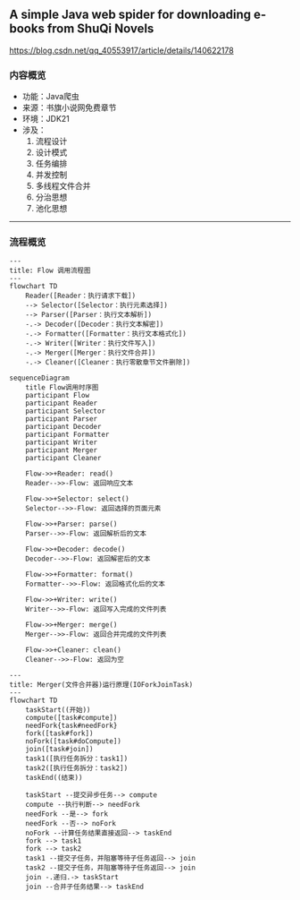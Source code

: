 ## A simple Java web spider for downloading e-books from ShuQi Novels

https://blog.csdn.net/qq_40553917/article/details/140622178

### 内容概览

- 功能：Java爬虫
- 来源：书旗小说网免费章节
- 环境：JDK21
- 涉及：
	1. 流程设计
	2. 设计模式
	3. 任务编排
	4. 并发控制
	5. 多线程文件合并
	6. 分治思想
	7. 池化思想

---



### 流程概览

```mermaid
---
title: Flow 调用流程图
---
flowchart TD
    Reader([Reader：执行请求下载])
    --> Selector([Selector：执行元素选择])
    --> Parser([Parser：执行文本解析])
    -.-> Decoder([Decoder：执行文本解密])
    -.-> Formatter([Formatter：执行文本格式化])
    -.-> Writer([Writer：执行文件写入])
    -.-> Merger([Merger：执行文件合并])
    -.-> Cleaner([Cleaner：执行零散章节文件删除])
```

```mermaid
sequenceDiagram
	title Flow调用时序图
    participant Flow
    participant Reader
    participant Selector
    participant Parser
	participant Decoder
	participant Formatter
	participant Writer
	participant Merger
	participant Cleaner

    Flow->>+Reader: read()
    Reader-->>-Flow: 返回响应文本
    
    Flow->>+Selector: select()
    Selector-->>-Flow: 返回选择的页面元素
    
    Flow->>+Parser: parse()
    Parser-->>-Flow: 返回解析后的文本
    
    Flow->>+Decoder: decode()
    Decoder-->>-Flow: 返回解密后的文本
    
    Flow->>+Formatter: format()
    Formatter-->>-Flow: 返回格式化后的文本
    
    Flow->>+Writer: write()
    Writer-->>-Flow: 返回写入完成的文件列表
    
    Flow->>+Merger: merge()
    Merger-->>-Flow: 返回合并完成的文件列表
    
    Flow->>+Cleaner: clean()
    Cleaner-->>-Flow: 返回为空
```

```mermaid
---
title: Merger(文件合并器)运行原理(IOForkJoinTask)
---
flowchart TD
	taskStart((开始))
    compute([task#compute])
    needFork{task#needFork}
    fork([task#fork])
    noFork([task#doCompute])
    join([task#join])
    task1([执行任务拆分：task1])
    task2([执行任务拆分：task2])
    taskEnd((结束))

    taskStart --提交异步任务--> compute
    compute --执行判断--> needFork
    needFork --是--> fork
    needFork --否--> noFork
    noFork --计算任务结果直接返回--> taskEnd
    fork --> task1
    fork --> task2
    task1 --提交子任务，并阻塞等待子任务返回--> join
    task2 --提交子任务，并阻塞等待子任务返回--> join
    join -.递归.-> taskStart
    join --合并子任务结果--> taskEnd
```
